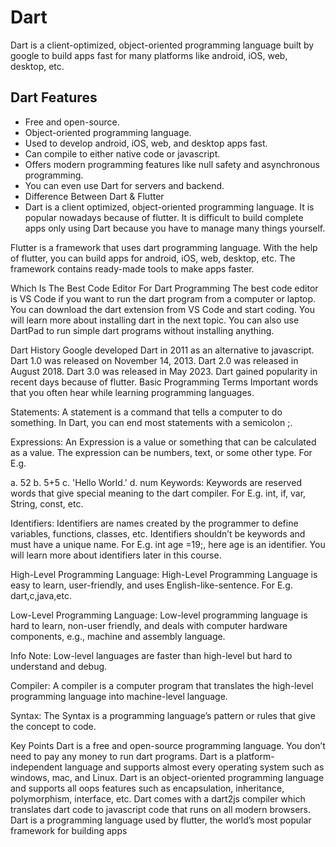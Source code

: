 # Dart
Dart is a client-optimized, object-oriented programming language built by google to build apps fast for many platforms like android, iOS, web, desktop, etc.

## Dart Features
- Free and open-source.
- Object-oriented programming language.
- Used to develop android, iOS, web, and desktop apps fast.
- Can compile to either native code or javascript.
- Offers modern programming features like null safety and asynchronous programming.
- You can even use Dart for servers and backend.
- Difference Between Dart & Flutter
- Dart is a client optimized, object-oriented programming language. It is popular nowadays because of flutter. It is difficult to build complete apps only using Dart because you have to manage many things yourself.

Flutter is a framework that uses dart programming language. With the help of flutter, you can build apps for android, iOS, web, desktop, etc. The framework contains ready-made tools to make apps faster.

Which Is The Best Code Editor For Dart Programming
The best code editor is VS Code if you want to run the dart program from a computer or laptop. You can download the dart extension from VS Code and start coding. You will learn more about installing dart in the next topic. You can also use DartPad to run simple dart programs without installing anything.

Dart History
Google developed Dart in 2011 as an alternative to javascript.
Dart 1.0 was released on November 14, 2013.
Dart 2.0 was released in August 2018.
Dart 3.0 was released in May 2023.
Dart gained popularity in recent days because of flutter.
Basic Programming Terms
Important words that you often hear while learning programming languages.

Statements: A statement is a command that tells a computer to do something. In Dart, you can end most statements with a semicolon ;.

Expressions: An Expression is a value or something that can be calculated as a value. The expression can be numbers, text, or some other type. For E.g.

a. 52
b. 5+5
c. 'Hello World.'
d. num
Keywords: Keywords are reserved words that give special meaning to the dart compiler. For E.g. int, if, var, String, const, etc.

Identifiers: Identifiers are names created by the programmer to define variables, functions, classes, etc. Identifiers shouldn’t be keywords and must have a unique name. For E.g. int age =19;, here age is an identifier. You will learn more about identifiers later in this course.

High-Level Programming Language: High-Level Programming Language is easy to learn, user-friendly, and uses English-like-sentence. For E.g. dart,c,java,etc.

Low-Level Programming Language: Low-level programming language is hard to learn, non-user friendly, and deals with computer hardware components, e.g., machine and assembly language.

 Info
Note: Low-level languages are faster than high-level but hard to understand and debug.

Compiler: A compiler is a computer program that translates the high-level programming language into machine-level language.

Syntax: The Syntax is a programming language’s pattern or rules that give the concept to code.

Key Points
Dart is a free and open-source programming language. You don’t need to pay any money to run dart programs.
Dart is a platform-independent language and supports almost every operating system such as windows, mac, and Linux.
Dart is an object-oriented programming language and supports all oops features such as encapsulation, inheritance, polymorphism, interface, etc.
Dart comes with a dart2js compiler which translates dart code to javascript code that runs on all modern browsers.
Dart is a programming language used by flutter, the world’s most popular framework for building apps
